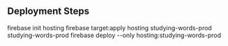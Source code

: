 ## Deployment Steps

firebase init hosting
firebase target:apply hosting studying-words-prod studying-words-prod
firebase deploy --only hosting:studying-words-prod